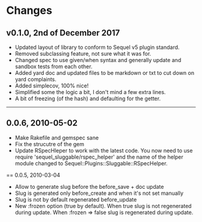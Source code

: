 # Changes #

## v0.1.0, 2nd of December 2017 ##

* Updated layout of library to conform to Sequel v5 plugin standard.
* Removed subclassing feature, not sure what it was for.
* Changed spec to use given/when syntax and generally update and sandbox tests from each other.
* Added yard doc and updated files to be markdown or txt to cut down on yard complaints.
* Added simplecov, 100% nice!
* Simplified some the logic a bit, I don't mind a few extra lines.
* A bit of freezing (of the hash) and defaulting for the getter.

----


## 0.0.6, 2010-05-02
* Make Rakefile and gemspec sane
* Fix the strucutre of the gem
* Update RSpecHleper to work with the latest code.
  You now need to use require 'sequel_sluggable/rspec_helper' and the name of
	the helper module changed to Sequel::Plugins::Sluggable::RSpecHelper.

== 0.0.5, 2010-03-04
* Allow to generate slug before the before_save + doc update
* Slug is generated only before_create and when it's not set manually
* Slug is not by default regenerated before_update
* New :frozen option (true by default). When true slug is not regenerated
  during update. When :frozen => false slug is regenerated during update.
